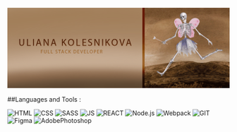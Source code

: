 ![Header](https://github.com/Anakole/Anakole/blob/main/assets/giphy2.gif)

##Languages and Tools :

![HTML](https://img.shields.io/badge/HTML5-261409?style=for-the-badge&logo=html5)
![CSS](https://img.shields.io/badge/CSS3-261409?style=for-the-badge&logo=CSS3)
![SASS](https://img.shields.io/badge/SASS-261409?style=for-the-badge&logo=SASS)
![JS](https://img.shields.io/badge/JavaScript-261409?style=for-the-badge&logo=JavaScript)
![REACT](https://img.shields.io/badge/REACT-261409?style=for-the-badge&logo=REACT)
![Node.js](https://img.shields.io/badge/Node.js-261409?style=for-the-badge&logo=Node.js)
![Webpack](https://img.shields.io/badge/Webpack-261409?style=for-the-badge&logo=Webpack)
![GIT](https://img.shields.io/badge/GIT-261409?style=for-the-badge&logo=git)
![Figma](https://img.shields.io/badge/Figma-261409?style=for-the-badge&logo=Figma)
![AdobePhotoshop](https://img.shields.io/badge/Photoshop-261409?style=for-the-badge&logo=AdobePhotoshop)

<!--
**Anakole/Anakole** is a ✨ _special_ ✨ repository because its `README.md` (this file) appears on your GitHub profile.

Here are some ideas to get you started:

- 🔭 I’m currently working on ...
- 🌱 I’m currently learning ...
- 👯 I’m looking to collaborate on ...
- 🤔 I’m looking for help with ...
- 💬 Ask me about ...
- 📫 How to reach me: ...
- 😄 Pronouns: ...
- ⚡ Fun fact: ...
-->
